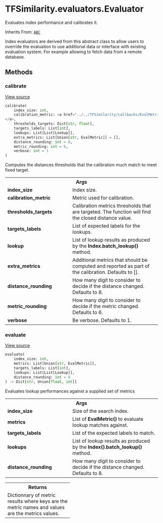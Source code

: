 # TFSimilarity.evaluators.Evaluator





Evaluates index performance and calibrates it.

Inherits From: [`ABC`](../../TFSimilarity/distances/ABC.md)

<!-- Placeholder for "Used in" -->

Index evaluators are derived from this abstract class to allow users to
override the evaluation to use additional data or interface
with existing evaluation system. For example allowing to fetch data from
a remote database.

## Methods

<h3 id="calibrate">calibrate</h3>

<a target="_blank" href="https://github.com/tensorflow/similarity/blob/main/tensorflow_similarity/evaluators/evaluator.py#L44-L81">View source</a>

```python
calibrate(
    index_size: int,
    calibration_metric: <a href="../../TFSimilarity/callbacks/EvalMetric.md">TFSimilarity.callbacks.EvalMetric```
</a>,
    thresholds_targets: Dict[str, float],
    targets_labels: List[int],
    lookups: List[List[Lookup]],
    extra_metrics: List[Union[str, EvalMetric]] = [],
    distance_rounding: int = 8,
    metric_rounding: int = 6,
    verbose: int = 1
)
```


Computes the distances thresholds that the calibration much match to
meet fixed target.

<!-- Tabular view -->
 <table class="responsive fixed orange">
<colgroup><col width="214px"><col></colgroup>
<tr><th colspan="2">Args</th></tr>

<tr>
<td>
<b>index_size</b>
</td>
<td>
Index size.
</td>
</tr><tr>
<td>
<b>calibration_metric</b>
</td>
<td>
Metric used for calibration.
</td>
</tr><tr>
<td>
<b>thresholds_targets</b>
</td>
<td>
Calibration metrics thresholds that are
targeted. The function will find the closed distance value.
</td>
</tr><tr>
<td>
<b>targets_labels</b>
</td>
<td>
List of expected labels for the lookups.
</td>
</tr><tr>
<td>
<b>lookup</b>
</td>
<td>
List of lookup results as produced by the
<b>Index.batch_lookup()</b> method.
</td>
</tr><tr>
<td>
<b>extra_metrics</b>
</td>
<td>
Additional metrics that should be computed and
reported as part of the calibration. Defaults to [].
</td>
</tr><tr>
<td>
<b>distance_rounding</b>
</td>
<td>
How many digit to consider to
decide if the distance changed. Defaults to 8.
</td>
</tr><tr>
<td>
<b>metric_rounding</b>
</td>
<td>
How many digit to consider to decide if
the metric changed. Defaults to 6.
</td>
</tr><tr>
<td>
<b>verbose</b>
</td>
<td>
Be verbose. Defaults to 1.
</td>
</tr>
</table>



<h3 id="evaluate">evaluate</h3>

<a target="_blank" href="https://github.com/tensorflow/similarity/blob/main/tensorflow_similarity/evaluators/evaluator.py#L16-L42">View source</a>

```python
evaluate(
    index_size: int,
    metrics: List[Union[str, EvalMetric]],
    targets_labels: List[int],
    lookups: List[List[Lookup]],
    distance_rounding: int = 8
) -> Dict[str, Union[float, int]]
```


Evaluates lookup performances against a supplied set of metrics


<!-- Tabular view -->
 <table class="responsive fixed orange">
<colgroup><col width="214px"><col></colgroup>
<tr><th colspan="2">Args</th></tr>

<tr>
<td>
<b>index_size</b>
</td>
<td>
Size of the search index.
</td>
</tr><tr>
<td>
<b>metrics</b>
</td>
<td>
List of <b>EvalMetric()</b> to evaluate lookup matches against.
</td>
</tr><tr>
<td>
<b>targets_labels</b>
</td>
<td>
List of the expected labels to match.
</td>
</tr><tr>
<td>
<b>lookups</b>
</td>
<td>
List of lookup results as produced by the
<b>Index().batch_lookup()</b> method.
</td>
</tr><tr>
<td>
<b>distance_rounding</b>
</td>
<td>
How many digit to consider to decide if
the distance changed. Defaults to 8.
</td>
</tr>
</table>



<!-- Tabular view -->
 <table class="responsive fixed orange">
<colgroup><col width="214px"><col></colgroup>
<tr><th colspan="2">Returns</th></tr>
<tr class="alt">
<td colspan="2">
Dictionnary of metric results where keys are the metric
names and values are the metrics values.
</td>
</tr>

</table>





